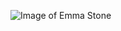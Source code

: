 ![Image of Emma Stone](https://th.bing.com/th/id/OIF.s1MlxohIHhLXynOH9uijrg?w=303&h=180&c=7&r=0&o=5&pid=1.7)
